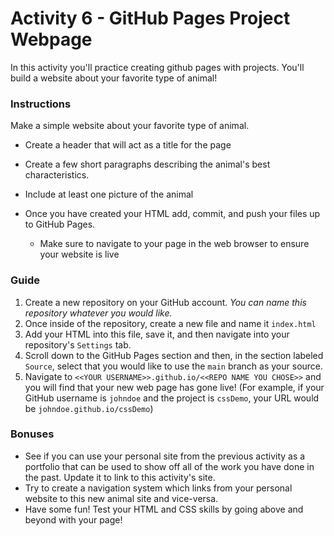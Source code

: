 # Activity 6 - GitHub Pages Project Webpage

In this activity you'll practice creating github pages with projects. You'll build a website about your favorite type of animal!

### Instructions

Make a simple website about your favorite type of animal.

* Create a header that will act as a title for the page
* Create a few short paragraphs describing the animal's best characteristics. 
* Include at least one picture of the animal

* Once you have created your HTML add, commit, and push your files up to GitHub Pages.
  * Make sure to navigate to your page in the web browser to ensure your website is live

### Guide

1. Create a new repository on your GitHub account. *You can name this repository whatever you would like.*
2. Once inside of the repository, create a new file and name it `index.html`
3. Add your HTML into this file, save it, and then navigate into your repository's `Settings` tab.
4. Scroll down to the GitHub Pages section and then, in the section labeled `Source`, select that you would like to use the `main` branch as your source.
5. Navigate to `<<YOUR USERNAME>>.github.io/<<REPO NAME YOU CHOSE>>` and you will find that your new web page has gone live! (For example, if your GitHub username is `johndoe` and the project is `cssDemo`, your URL would be `johndoe.github.io/cssDemo`) 

### Bonuses

* See if you can use your personal site from the previous activity as a portfolio that can be used to show off all of the work you have done in the past. Update it to link to this activity's site.
* Try to create a navigation system which links from your personal website to this new animal site and vice-versa.
* Have some fun! Test your HTML and CSS skills by going above and beyond with your page!
